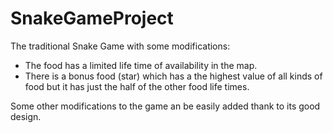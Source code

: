 # SnakeGameProject

The traditional Snake Game with some modifications:

* The food has a limited life time of availability in the map.
* There is a bonus food (star) which has a the highest value of all kinds of food but it has just the half of the other food life times.

Some other modifications to the game an be easily added thank to its good design.
